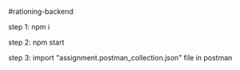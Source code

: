 #rationing-backend

step 1: npm i

step 2: npm start

step 3: import "assignment.postman_collection.json" file in postman
